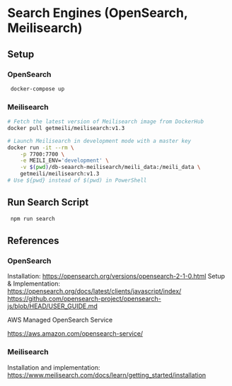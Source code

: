 # Search Engines (OpenSearch, Meilisearch)

##  Setup

###  OpenSearch

```sh
 docker-compose up
```
###  Meilisearch

```sh
# Fetch the latest version of Meilisearch image from DockerHub
docker pull getmeili/meilisearch:v1.3
```
```sh
# Launch Meilisearch in development mode with a master key
docker run -it --rm \
    -p 7700:7700 \
    -e MEILI_ENV='development' \
    -v $(pwd)/db-seaarch-meilisearch/meili_data:/meili_data \
    getmeili/meilisearch:v1.3
# Use ${pwd} instead of $(pwd) in PowerShell
```

## Run Search Script

```sh
 npm run search
```
## References

### OpenSearch
Installation:
https://opensearch.org/versions/opensearch-2-1-0.html
Setup & Implementation:
https://opensearch.org/docs/latest/clients/javascript/index/
https://github.com/opensearch-project/opensearch-js/blob/HEAD/USER_GUIDE.md

AWS Managed OpenSearch Service 

https://aws.amazon.com/opensearch-service/


### Meilisearch
Installation and implementation:
https://www.meilisearch.com/docs/learn/getting_started/installation
